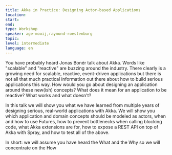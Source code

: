 ```yaml
---
title: Akka in Practice: Designing Actor-based Applications
location: 
start: 
end: 
type: Workshop
speaker: age-mooij,raymond-roestenburg
topic: 
level: intermediate
language: en
---
```


You have probably heard Jonas Bonér talk about Akka. Words like "scalable" and "reactive" are buzzing around the industry. There clearly is a growing need for scalable, reactive, event-driven applications but there is not all that much practical information out there about how to build serious applications this way. How would you go about designing an application around these new(ish) concepts? What does it mean for an application to be reactive? What works and what doesn't?

In this talk we will show you what we have learned from multiple years of designing serious, real-world applications with Akka. We will show you which application and domain concepts should be modeled as actors, when and how to use Futures, how to prevent bottlenecks when calling blocking code, what Akka extensions are for, how to expose a REST API on top of Akka with Spray, and how to test all of the above.

In short: we will assume you have heard the What and the Why so we will concentrate on the How